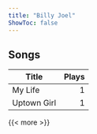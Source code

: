 ```yaml
---
title: "Billy Joel"
ShowToc: false
---
```


## Songs
Title | Plays 
----- | -----: 
My Life | 1
Uptown Girl | 1

{{< more >}}